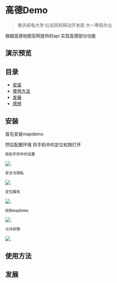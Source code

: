 # 高德Demo
> 重庆邮电大学 红岩网校移动开发部 大一寒假作业

根据高德地图官网提供的api 实现高德部分功能
## 演示预览

## 目录
* [安装](#展示帮助信息)	
* [使用方法](#使用方法)	
* [发展](#发展)
* [感想](#感想)

## 安装

首先安装mapdemo

然后配置环境 将手机中的定位权限打开

```sh
找到手机中的设置
```
![.](https://github.com/ysh1356542512/redrock_winter_homework/blob/master/install_1.png) 
```sh
安全与隐私
```
![.](https://github.com/ysh1356542512/redrock_winter_homework/blob/master/install_2.png) 
```sh
定位服务
```
![.](https://github.com/ysh1356542512/redrock_winter_homework/blob/master/install_3.png)
```sh
找到mapDemo
```
![.](https://github.com/ysh1356542512/redrock_winter_homework/blob/master/install_4.png) 
```sh
允许权限
```
![.](https://github.com/ysh1356542512/redrock_winter_homework/blob/master/install_5.png) 

## 使用方法

## 发展
